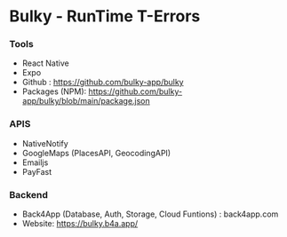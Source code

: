 # Bulky - RunTime T-Errors

### Tools
- React Native
- Expo
- Github : https://github.com/bulky-app/bulky
- Packages (NPM): https://github.com/bulky-app/bulky/blob/main/package.json

### APIS
- NativeNotify
- GoogleMaps (PlacesAPI, GeocodingAPI)
- Emailjs
- PayFast

### Backend
- Back4App (Database, Auth, Storage, Cloud Funtions) : back4app.com
- Website: https://bulky.b4a.app/


